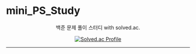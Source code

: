 # mini_PS_Study

<div align=center>
  
백준 문제 풀이 스터디 with solved.ac. <br/>
  
[![Solved.ac Profile](http://mazassumnida.wtf/api/v2/generate_badge?boj=lgeun0905)](https://solved.ac/lgeun0905/)

* * *
